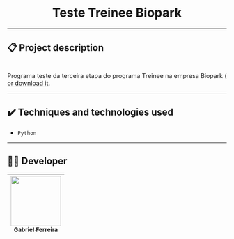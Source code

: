 <h1 align="center">Teste Treinee Biopark </h1>

<hr>

## 📋 Project description

<p align="justify">
  <br>
  Programa teste da terceira etapa do programa Treinee na empresa Biopark (<a href='https://www2.biopark.com.br/programa-trainees/>https://www2.biopark.com.br/programa-trainees/</a>). <br>
  <br>
   O objetivo do teste foi contruir um aplicativo responstável por alugar imóveis, tal aplicativo deveria ser capaz de: <br>
   <ul>
    <li>permitir cadastrar edifícios e apartamentos<\li>
    <li>permitir visualizar a disponibilidade dos apartamentos<\li>
    <li>alugar um apartamento para um locatário<\li>
    <li>visualizar o locatário do apartamento<\li>
   <\ul>
   <br>
</p>

<hr>


## 🖥️ Usability
  
OBS.: Projeto ainda em aperfeiçoamento, como melhorias sugiro: <br>
 <ul>
  <li>criar uma página de autenticação para realizar o cadastro.<\li>
  <li>melhorar layout da página.<\li>
  <li>realizar filtros para apresentar somente imóveis alugados e somente imóveis disponíveis.<\li>
 <\ul>
 
 
<!--sec data-title="Prompt: OS X and Linux" data-id="OSX_Linux_prompt" data-collapse=true ces-->

To run the "search.py" program, it is necessary to have an input file with the strings to be scraped: <br>

    $ ls input-file.txt 
    user1
    user2
    user3
    user4
    ...

The program is executed passing the input file as the first parameter and the output file as the second parameter: <br>  

    $ python search.py input-file.txt output-file.txt

Finally, the ID of each user separated by pipeline will be returned, if the number of users found corresponding to the searched string is less than four: <br>

    $ ls output-file.txt 
    user1
    |id1,id2,id3
    user2
    |id1,id2
    user3
    |id1
    user4
    |
    ...
    
In the previous example, user1 found four users, user2 two users, user3 one user, and user4 found more than four users.

<!--endsec-->


<hr>

## 📁 Project access

You can [access the project's source code](https://github.com/GabesSeven/instagram-id-scraper-api/) or [download it](https://github.com/GabesSeven/instagram-id-scraper-api/archive/refs/heads/main.zip).

<hr>

## ✔️ Techniques and technologies used

- ``Python``

<hr>

## 🧑‍💻 Developer

| [<img src="https://avatars.githubusercontent.com/u/37443722?v=4" width=115><br><sub>Gabriel Ferreira</sub>](https://github.com/GabesSeven)
| :---: 
